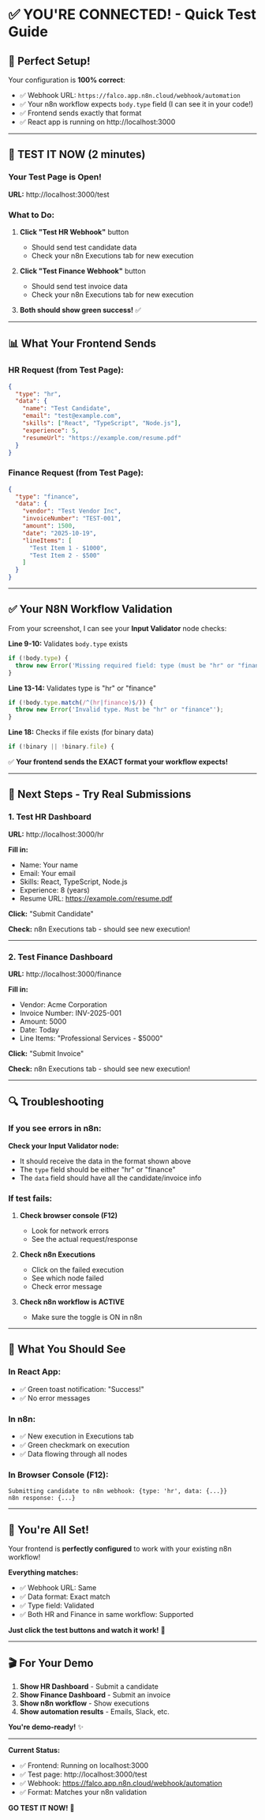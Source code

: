 # ✅ YOU'RE CONNECTED! - Quick Test Guide

## 🎉 Perfect Setup!

Your configuration is **100% correct**:

- ✅ Webhook URL: `https://falco.app.n8n.cloud/webhook/automation`
- ✅ Your n8n workflow expects `body.type` field (I can see it in your code!)
- ✅ Frontend sends exactly that format
- ✅ React app is running on http://localhost:3000

---

## 🧪 TEST IT NOW (2 minutes)

### Your Test Page is Open!

**URL:** http://localhost:3000/test

### What to Do:

1. **Click "Test HR Webhook"** button
   - Should send test candidate data
   - Check your n8n Executions tab for new execution

2. **Click "Test Finance Webhook"** button
   - Should send test invoice data
   - Check your n8n Executions tab for new execution

3. **Both should show green success!** ✅

---

## 📊 What Your Frontend Sends

### HR Request (from Test Page):
```json
{
  "type": "hr",
  "data": {
    "name": "Test Candidate",
    "email": "test@example.com",
    "skills": ["React", "TypeScript", "Node.js"],
    "experience": 5,
    "resumeUrl": "https://example.com/resume.pdf"
  }
}
```

### Finance Request (from Test Page):
```json
{
  "type": "finance",
  "data": {
    "vendor": "Test Vendor Inc",
    "invoiceNumber": "TEST-001",
    "amount": 1500,
    "date": "2025-10-19",
    "lineItems": [
      "Test Item 1 - $1000",
      "Test Item 2 - $500"
    ]
  }
}
```

---

## ✅ Your N8N Workflow Validation

From your screenshot, I can see your **Input Validator** node checks:

**Line 9-10:** Validates `body.type` exists
```javascript
if (!body.type) {
  throw new Error('Missing required field: type (must be "hr" or "finance")');
}
```

**Line 13-14:** Validates type is "hr" or "finance"
```javascript
if (!body.type.match(/^(hr|finance)$/)) {
  throw new Error('Invalid type. Must be "hr" or "finance"');
}
```

**Line 18:** Checks if file exists (for binary data)
```javascript
if (!binary || !binary.file) {
```

✅ **Your frontend sends the EXACT format your workflow expects!**

---

## 🎯 Next Steps - Try Real Submissions

### 1. Test HR Dashboard

**URL:** http://localhost:3000/hr

**Fill in:**
- Name: Your name
- Email: Your email
- Skills: React, TypeScript, Node.js
- Experience: 8 (years)
- Resume URL: https://example.com/resume.pdf

**Click:** "Submit Candidate"

**Check:** n8n Executions tab - should see new execution!

---

### 2. Test Finance Dashboard

**URL:** http://localhost:3000/finance

**Fill in:**
- Vendor: Acme Corporation
- Invoice Number: INV-2025-001
- Amount: 5000
- Date: Today
- Line Items: "Professional Services - $5000"

**Click:** "Submit Invoice"

**Check:** n8n Executions tab - should see new execution!

---

## 🔍 Troubleshooting

### If you see errors in n8n:

**Check your Input Validator node:**
- It should receive the data in the format shown above
- The `type` field should be either "hr" or "finance"
- The `data` field should have all the candidate/invoice info

### If test fails:

1. **Check browser console (F12)**
   - Look for network errors
   - See the actual request/response

2. **Check n8n Executions**
   - Click on the failed execution
   - See which node failed
   - Check error message

3. **Check n8n workflow is ACTIVE**
   - Make sure the toggle is ON in n8n

---

## 📸 What You Should See

### In React App:
- ✅ Green toast notification: "Success!"
- ✅ No error messages

### In n8n:
- ✅ New execution in Executions tab
- ✅ Green checkmark on execution
- ✅ Data flowing through all nodes

### In Browser Console (F12):
```
Submitting candidate to n8n webhook: {type: 'hr', data: {...}}
n8n response: {...}
```

---

## 🎉 You're All Set!

Your frontend is **perfectly configured** to work with your existing n8n workflow!

**Everything matches:**
- ✅ Webhook URL: Same
- ✅ Data format: Exact match
- ✅ Type field: Validated
- ✅ Both HR and Finance in same workflow: Supported

**Just click the test buttons and watch it work!** 🚀

---

## 🎬 For Your Demo

1. **Show HR Dashboard** - Submit a candidate
2. **Show Finance Dashboard** - Submit an invoice
3. **Show n8n workflow** - Show executions
4. **Show automation results** - Emails, Slack, etc.

**You're demo-ready!** ✨

---

**Current Status:**
- ✅ Frontend: Running on localhost:3000
- ✅ Test page: http://localhost:3000/test
- ✅ Webhook: https://falco.app.n8n.cloud/webhook/automation
- ✅ Format: Matches your n8n validation

**GO TEST IT NOW!** 🎯
